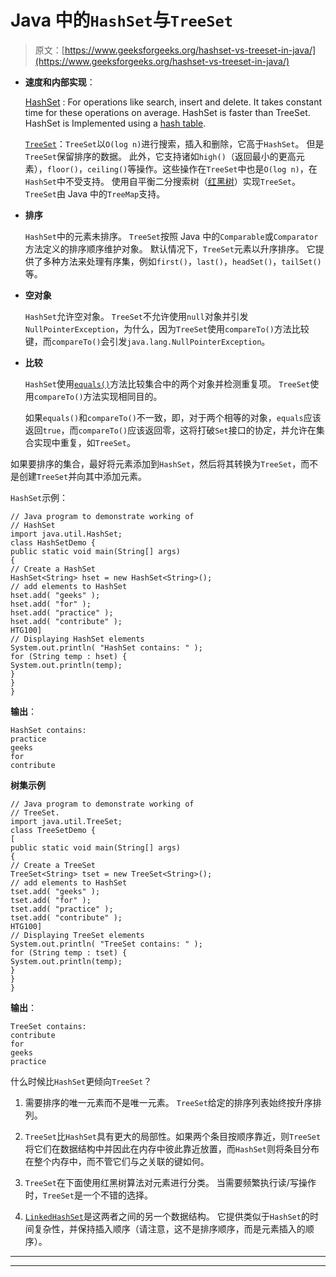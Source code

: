 # Java 中的`HashSet`与`TreeSet`

> 原文：[https://www.geeksforgeeks.org/hashset-vs-treeset-in-java/](https://www.geeksforgeeks.org/hashset-vs-treeset-in-java/)

*   **速度和内部实现**：

    [HashSet](http://www.geeksforgeeks.org/hashset-in-java/) : For operations like search, insert and delete. It takes constant time for these operations on average. HashSet is faster than TreeSet. HashSet is Implemented using a [hash table](https://www.geeksforgeeks.org/hashing-set-1-introduction/).

    [`TreeSet`](https://www.geeksforgeeks.org/treeset-in-java-with-examples/)：`TreeSet`以`O(log n)`进行搜索，插入和删除，它高于`HashSet`。 但是`TreeSet`保留排序的数据。 此外，它支持诸如`high()`（返回最小的更高元素），`floor()`，`ceiling()`等操作。这些操作在`TreeSet`中也是`O(log n)`，在`HashSet`中不受支持。 使用自平衡二分搜索树（[红黑树](https://www.geeksforgeeks.org/red-black-tree-set-1-introduction-2/)）实现`TreeSet`。 `TreeSet`由 Java 中的`TreeMap`支持。

*   **排序**

    `HashSet`中的元素未排序。 `TreeSet`按照 Java 中的`Comparable`或`Comparator`方法定义的排序顺序维护对象。 默认情况下，`TreeSet`元素以升序排序。 它提供了多种方法来处理有序集，例如`first()`，`last()`，`headSet()`，`tailSet()`等。

*   **空对象**

    `HashSet`允许空对象。 `TreeSet`不允许使用`null`对象并引发`NullPointerException`，为什么，因为`TreeSet`使用`compareTo()`方法比较键，而`compareTo()`会引发`java.lang.NullPointerException`。

*   **比较**

    `HashSet`使用[`equals()`](https://www.geeksforgeeks.org/overriding-equals-method-in-java/)方法比较集合中的两个对象并检测重复项。 `TreeSet`使用`compareTo()`方法实现相同目的。

    如果`equals()`和`compareTo()`不一致，即，对于两个相等的对象，`equals`应该返回`true`，而`compareTo()`应该返回零，这将打破`Set`接口的协定，并允许在集合实现中重复，如`TreeSet`。

如果要排序的集合，最好将元素添加到`HashSet`，然后将其转换为`TreeSet`，而不是创建`TreeSet`并向其中添加元素。

`HashSet`示例：

```
// Java program to demonstrate working of
// HashSet
import java.util.HashSet;
class HashSetDemo {
public static void main(String[] args)
{
// Create a HashSet
HashSet<String> hset = new HashSet<String>();
// add elements to HashSet
hset.add( "geeks" );
hset.add( "for" );
hset.add( "practice" );
hset.add( "contribute" );
HTG100]
// Displaying HashSet elements
System.out.println( "HashSet contains: " );
for (String temp : hset) {
System.out.println(temp);
}
}
}
```

**输出**：

```
HashSet contains: 
practice
geeks
for
contribute

```

**树集示例**

```
// Java program to demonstrate working of
// TreeSet.
import java.util.TreeSet;
class TreeSetDemo {
[
public static void main(String[] args)
{
// Create a TreeSet
TreeSet<String> tset = new TreeSet<String>();
// add elements to HashSet
tset.add( "geeks" );
tset.add( "for" );
tset.add( "practice" );
tset.add( "contribute" );
HTG100]
// Displaying TreeSet elements
System.out.println( "TreeSet contains: " );
for (String temp : tset) {
System.out.println(temp);
}
}
}
```

**输出**：

```
TreeSet contains: 
contribute
for
geeks
practice

```

什么时候比`HashSet`更倾向`TreeSet`？

1.  需要排序的唯一元素而不是唯一元素。 `TreeSet`给定的排序列表始终按升序排列。

2.  `TreeSet`比`HashSet`具有更大的局部性。如果两个条目按顺序靠近，则`TreeSet`将它们在数据结构中并因此在内存中彼此靠近放置，而`HashSet`则将条目分布在整个内存中，而不管它们与之关联的键如何。

3.  `TreeSet`在下面使用红黑树算法对元素进行分类。 当需要频繁执行读/写操作时，`TreeSet`是一个不错的选择。

4.  [`LinkedHashSet`](https://www.geeksforgeeks.org/linkedhashset-class-in-java-with-examples/)是这两者之间的另一个数据结构。 它提供类似于`HashSet`的时间复杂性，并保持插入顺序（请注意，这不是排序顺序，而是元素插入的顺序）。



* * *

* * *



